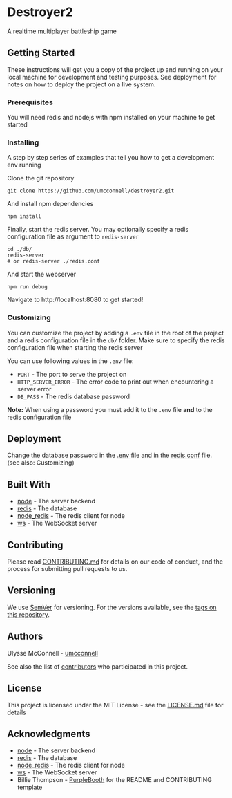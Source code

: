 # Destroyer2

A realtime multiplayer battleship game

## Getting Started

These instructions will get you a copy of the project up and running on your local machine for development and testing purposes. See deployment for notes on how to deploy the project on a live system.

### Prerequisites

You will need redis and nodejs with npm installed on your machine to get started

### Installing

A step by step series of examples that tell you how to get a development env running

Clone the git repository

```
git clone https://github.com/umcconnell/destroyer2.git
```

And install npm dependencies

```
npm install
```

Finally, start the redis server.
You may optionally specify a redis configuration file as argument to `redis-server`

```
cd ./db/
redis-server
# or redis-server ./redis.conf
```

And start the webserver

```
npm run debug
```

Navigate to http://localhost:8080 to get started!

### Customizing

You can customize the project by adding a `.env` file in the root of the project and a redis configuration file in the `db/` folder. Make sure to specify the redis configuration file when starting the redis server

You can use following values in the `.env` file:
* `PORT` - The port to serve the project on
* `HTTP_SERVER_ERROR` - The error code to print out when encountering a server error
* `DB_PASS` - The redis database password

**Note:** When using a password you must add it to the `.env` file **and** to the redis configuration file

## Deployment

Change the database password in the [.env ](.env) file and in the [redis.conf](db/redis.conf) file. (see also: Customizing)

## Built With

-   [node](https://nodejs.org/) - The server backend
-   [redis](https://redis.io/) - The database
-   [node_redis](https://github.com/NodeRedis/node_redis) - The redis client for node
-   [ws](https://github.com/websockets/ws) - The WebSocket server

## Contributing

Please read [CONTRIBUTING.md](CONTRIBUTING.md) for details on our code of conduct, and the process for submitting pull requests to us.

## Versioning

We use [SemVer](http://semver.org/) for versioning. For the versions available, see the [tags on this repository](https://github.com/umcconnell/destroyer2/tags).

## Authors

Ulysse McConnell - [umcconnell](https://github.com/umcconnell/)

See also the list of [contributors](https://github.com/umcconnell/destroyer2/contributors) who participated in this project.

## License

This project is licensed under the MIT License - see the [LICENSE.md](LICENSE.md) file for details

## Acknowledgments

-   [node](https://nodejs.org/) - The server backend
-   [redis](https://redis.io/) - The database
-   [node_redis](https://github.com/NodeRedis/node_redis) - The redis client for node
-   [ws](https://github.com/websockets/ws) - The WebSocket server
-   Billie Thompson - [PurpleBooth](https://github.com/PurpleBooth) for the README and CONTRIBUTING template

